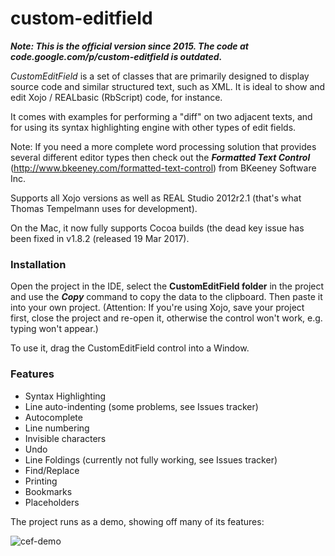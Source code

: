 # custom-editfield

***Note: This is the official version since 2015. The code at code.google.com/p/custom-editfield is outdated.***

*CustomEditField* is a set of classes that are primarily designed to display source code and similar structured text, such as XML. It is ideal to show and edit Xojo / REALbasic (RbScript) code, for instance.

It comes with examples for performing a "diff" on two adjacent texts, and for using its syntax highlighting engine with other types of edit fields.

Note: If you need a more complete word processing solution that provides several different editor types then check out the ***Formatted Text Control*** (http://www.bkeeney.com/formatted-text-control) from BKeeney Software Inc.

Supports all Xojo versions as well as REAL Studio 2012r2.1 (that's what Thomas Tempelmann uses for development).

On the Mac, it now fully supports Cocoa builds (the dead key issue has been fixed in v1.8.2 (released 19 Mar 2017).


### Installation

Open the project in the IDE, select the **CustomEditField folder** in the project and use the ***Copy*** command to copy the data to the clipboard. Then paste it into your own project. (Attention: If you're using Xojo, save your project first, close the project and re-open it, otherwise the control won't work, e.g. typing won't appear.)

To use it, drag the CustomEditField control into a Window.

### Features

 * Syntax Highlighting
 * Line auto-indenting (some problems, see Issues tracker)
 * Autocomplete
 * Line numbering
 * Invisible characters
 * Undo
 * Line Foldings (currently not fully working, see Issues tracker)
 * Find/Replace
 * Printing
 * Bookmarks
 * Placeholders

The project runs as a demo, showing off many of its features:

![cef-demo](https://cloud.githubusercontent.com/assets/461920/7630988/929d2024-fa3c-11e4-82bb-c78ba6242609.png)
